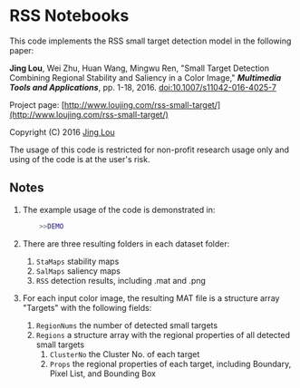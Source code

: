 # RSS Notebooks

This code implements the RSS small target detection model in the following paper:

**Jing Lou**, Wei Zhu, Huan Wang, Mingwu Ren, "Small Target Detection Combining Regional Stability and Saliency in a Color Image," ***Multimedia Tools and Applications***, pp. 1-18, 2016. [doi:10.1007/s11042-016-4025-7](http://link.springer.com/article/10.1007/s11042-016-4025-7)

Project page: [http://www.loujing.com/rss-small-target/](http://www.loujing.com/rss-small-target/)

Copyright (C) 2016 [Jing Lou](http://www.loujing.com)

The usage of this code is restricted for non-profit research usage only and using of the code is at the user's risk.


## Notes

 1. The example usage of the code is demonstrated in:
	```matlab
		>>DEMO
	```

 2. There are three resulting folders in each dataset folder:
	 1. `StaMaps`		stability maps
	 2. `SalMaps`		saliency maps
	 3. `RSS`			detection results, including .mat and .png

 3. For each input color image, the resulting MAT file is a structure array "Targets" with the following fields:
	 1. `RegionNums`	the number of detected small targets
	 2. `Regions`		a structure array with the regional properties of all detected small targets
		 1. `ClusterNo`	the Cluster No. of each target
		 2. `Props`		the regional properties of each target, including Boundary, Pixel List, and Bounding Box
